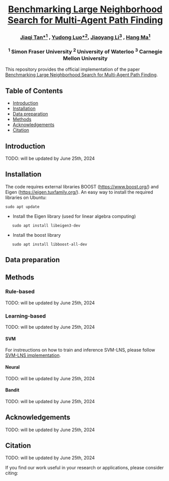 <div align="center">
<h1 align="center">
  <a href="">Benchmarking Large Neighborhood Search for Multi-Agent Path Finding</a>
</h1>

### [Jiaqi Tan*<sup>1</sup>](https://www.linkedin.com/in/jiaqi-christina-tan-800697158/) , [Yudong Luo*<sup>2</sup>](https://miyunluo.com/), [Jiaoyang Li<sup>3</sup>](https://jiaoyangli.me/) , [Hang Ma<sup>1</sup>](https://www.cs.sfu.ca/~hangma/)

### <sup>1</sup> Simon Fraser University <sup>2</sup> University of Waterloo <sup>3</sup> Carnegie Mellon University


</div>


<!-- TODO add some intro and link -->
This repository provides the official implementation of the paper [Benchmarking Large Neighborhood Search for Multi-Agent Path Finding](). 


## Table of Contents
- [Introduction](#introduction)
- [Installation](#installation)
- [Data preparation](#data-preparation)
- [Methods](#methods)
- [Acknowledgements](#acknowledgements)
- [Citation](#citation)

## Introduction
TODO: will be updated by June 25th, 2024

## Installation

The code requires external libraries 
BOOST (https://www.boost.org/) and Eigen (https://eigen.tuxfamily.org/). 
An easy way to install the required libraries on Ubuntu:    
```shell script
sudo apt update
```
- Install the Eigen library (used for linear algebra computing)
 ```shell script
    sudo apt install libeigen3-dev
 ```
- Install the boost library 
 ```shell script
    sudo apt install libboost-all-dev
 ```


## Data preparation
<!-- TODO update here -->

## Methods

### Rule-based 
TODO: will be updated by June 25th, 2024

### Learning-based
TODO: will be updated by June 25th, 2024

#### SVM

For instreuctions on how to train and inference SVM-LNS, please follow [SVM-LNS implementation](docs/svm.md).

#### Neural
TODO: will be updated by June 25th, 2024

#### Bandit
TODO: will be updated by June 25th, 2024


## Acknowledgements
TODO: will be updated by June 25th, 2024
<!-- TODO update here We're grateful to the open-source projects below, their great work made our project possible: -->


## Citation
TODO: will be updated by June 25th, 2024
<!-- TODO update here -->
If you find our work useful in your research or applications, please consider citing:

```

```

